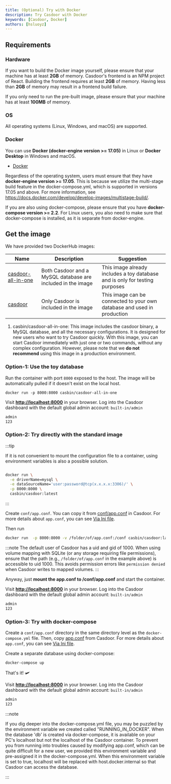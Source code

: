 ```yaml
---
title: (Optional) Try with Docker
description: Try Casdoor with Docker
keywords: [Casdoor, Docker]
authors: [hsluoyz]
---
```


## Requirements

### Hardware

If you want to build the Docker image yourself, please ensure that your machine has at least **2GB** of memory. Casdoor's frontend is an NPM project of React. Building the frontend requires at least **2GB** of memory. Having less than **2GB** of memory may result in a frontend build failure.

If you only need to run the pre-built image, please ensure that your machine has at least **100MB** of memory.

### OS

All operating systems (Linux, Windows, and macOS) are supported.

### Docker

You can use **Docker (docker-engine version >= 17.05)** in Linux or **Docker Desktop** in Windows and macOS.

* [Docker](https://docs.docker.com/get-docker/)

Regardless of the operating system, users must ensure that they have **docker-engine version >= 17.05**. This is because we utilize the multi-stage build feature in the docker-compose.yml, which is supported in versions 17.05 and above. For more information, see <https://docs.docker.com/develop/develop-images/multistage-build/>.

If you are also using docker-compose, please ensure that you have **docker-compose version >= 2.2**. For Linux users, you also need to make sure that docker-compose is installed, as it is separate from docker-engine.

## Get the image

We have provided two DockerHub images:

Name | Description | Suggestion
----|------|----
[casdoor-all-in-one](https://hub.docker.com/r/casbin/casdoor-all-in-one) | Both Casdoor and a MySQL database are included in the image | This image already includes a toy database and is only for testing purposes
[casdoor](https://hub.docker.com/r/casbin/casdoor) | Only Casdoor is included in the image | This image can be connected to your own database and used in production

1. casbin/casdoor-all-in-one: This image includes the casdoor binary, a MySQL database, and all the necessary configurations. It is designed for new users who want to try Casdoor quickly. With this image, you can start Casdoor immediately with just one or two commands, without any complex configuration. However, please note that we **do not recommend** using this image in a production environment.

### **Option-1**: Use the toy database

Run the container with port `8000` exposed to the host. The image will be automatically pulled if it doesn't exist on the local host.

```shell
docker run -p 8000:8000 casbin/casdoor-all-in-one
```

Visit [**http://localhost:8000**](http://localhost:8000) in your browser. Log into the Casdoor dashboard with the default global admin account: `built-in/admin`

```bash
admin
123
```

### **Option-2**: Try directly with the standard image

:::tip

If it is not convenient to mount the configuration file to a container, using environment variables is also a possible solution.

```bash title="example"

docker run \
  -e driverName=mysql \
  -e dataSourceName='user:password@tcp(x.x.x.x:3306)/' \
  -p 8000:8000 \
  casbin/casdoor:latest

```

:::

Create `conf/app.conf`. You can copy it from [conf/app.conf](https://github.com/casdoor/casdoor/blob/master/conf/app.conf) in Casdoor. For more details about `app.conf`, you can see [Via Ini file](/docs/basic/server-installation#via-ini-file).

Then run

```bash
docker run  -p 8000:8000 -v /folder/of/app.conf:/conf casbin/casdoor:latest
```

:::note
The default user of Casdoor has a uid and gid of 1000. When using volume mapping with SQLite (or any storage requiring file permissions), ensure that the path (e.g., `/folder/of/app.conf` in the example above) is accessible to uid 1000. This avoids permission errors like `permission denied` when Casdoor writes to mapped volumes.
:::

Anyway, just **mount the app.conf to /conf/app.conf** and start the container.

Visit [**http://localhost:8000**](http://localhost:8000) in your browser. Log into the Casdoor dashboard with the default global admin account: `built-in/admin`

```bash
admin
123
```

### **Option-3**: Try with docker-compose

Create a `conf/app.conf` directory in the same directory level as the `docker-compose.yml` file. Then, copy [app.conf](https://github.com/casdoor/casdoor/blob/master/conf/app.conf) from Casdoor. For more details about `app.conf`, you can see [Via Ini file](/docs/basic/server-installation#via-ini-file).

Create a separate database using docker-compose:

```bash
docker-compose up
```

That's it! :small_airplane:

Visit [**http://localhost:8000**](http://localhost:8000) in your browser. Log into the Casdoor dashboard with the default global admin account: `built-in/admin`

```bash
admin
123
```

:::note

If you dig deeper into the docker-compose.yml file, you may be puzzled by the environment variable we created called "RUNNING_IN_DOCKER". When the database 'db' is created via docker-compose, it is available on your PC's localhost but not the localhost of the Casdoor container. To prevent you from running into troubles caused by modifying app.conf, which can be quite difficult for a new user, we provided this environment variable and pre-assigned it in the docker-compose.yml. When this environment variable is set to true, localhost will be replaced with host.docker.internal so that Casdoor can access the database.

:::
